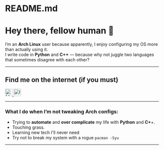# README.md
# Hey there, fellow human 👋

I’m an **Arch Linux** user because apparently, I enjoy configuring my OS more than actually using it.  
I write code in **Python** and **C++** — because why not juggle two languages that sometimes disagree with each other?

---

## Find me on the internet (if you must)

<a href="https://medium.com/@haztechycontent" target="_blank" rel="noopener noreferrer">
  <img src="https://cdn-icons-png.flaticon.com/512/5968/5968906.png" width="24" alt="Medium"/> 
</a>  
<a href="https://instagram.com/haztechycontent" target="_blank" rel="noopener noreferrer">
  <img src="https://cdn-icons-png.flaticon.com/512/174/174855.png" width="24" alt="Instagram" />
</a>

---

### What I do when I’m not tweaking Arch configs:

- Trying to **automate** and **over complicate** my life with **Python** and **C+**+.
- Touching grass.
- Learning new tech I'll never need
- Try not to break my system with a rogue `pacman -Syu`

---

<!-- Social media icons -->
[medium-icon]: https://cdn-icons-png.flaticon.com/512/5968/5968906.png
[instagram-icon]: https://cdn-icons-png.flaticon.com/512/174/174855.png

<!-- Replace these URLs with your actual profiles -->
[medium-url]: https://medium.com/@yhaztechycontent
[instagram-url]: https://www.instagram.com/haztechycontent/
